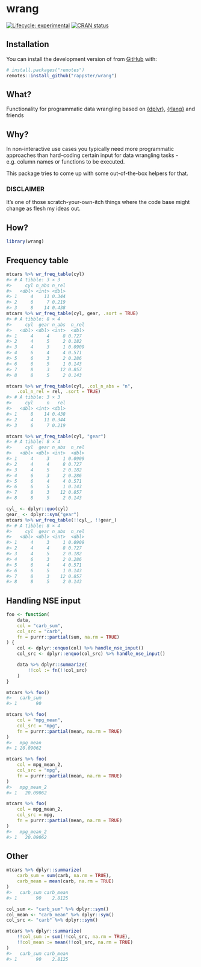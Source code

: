 
<!-- README.md is generated from README.Rmd. Please edit that file -->

# wrang

<!-- badges: start -->

[![Lifecycle:
experimental](https://img.shields.io/badge/lifecycle-experimental-orange.svg)](https://lifecycle.r-lib.org/articles/stages.html#experimental)
[![CRAN
status](https://www.r-pkg.org/badges/version/valid)](https://CRAN.R-project.org/package=valid)
<!-- badges: end -->

## Installation

You can install the development version of from
[GitHub](https://github.com/) with:

``` r
# install.packages("remotes")
remotes::install_github("rappster/wrang")
```

## What?

Functionality for programmatic data wrangling based on
[{dplyr}](https://github.com/tidyverse/dplyr),
[{rlang}](https://github.com/r-lib/rlang) and friends

## Why?

In non-interactive use cases you typically need more programmatic
approaches than hard-coding certain input for data wrangling tasks -
e.g. column names or functions to be executed.

This package tries to come up with some out-of-the-box helpers for that.

### DISCLAIMER

It’s one of those scratch-your-own-itch things where the code base might
change as flesh my ideas out.

## How?

``` r
library(wrang)
```

## Frequency table

``` r
mtcars %>% wr_freq_table(cyl)
#> # A tibble: 3 × 3
#>     cyl n_abs n_rel
#>   <dbl> <int> <dbl>
#> 1     4    11 0.344
#> 2     6     7 0.219
#> 3     8    14 0.438
mtcars %>% wr_freq_table(cyl, gear, .sort = TRUE)
#> # A tibble: 8 × 4
#>     cyl  gear n_abs  n_rel
#>   <dbl> <dbl> <int>  <dbl>
#> 1     4     4     8 0.727 
#> 2     4     5     2 0.182 
#> 3     4     3     1 0.0909
#> 4     6     4     4 0.571 
#> 5     6     3     2 0.286 
#> 6     6     5     1 0.143 
#> 7     8     3    12 0.857 
#> 8     8     5     2 0.143

mtcars %>% wr_freq_table(cyl, .col_n_abs = "n",
    .col_n_rel = rel, .sort = TRUE)
#> # A tibble: 3 × 3
#>     cyl     n   rel
#>   <dbl> <int> <dbl>
#> 1     8    14 0.438
#> 2     4    11 0.344
#> 3     6     7 0.219

mtcars %>% wr_freq_table(cyl, "gear")
#> # A tibble: 8 × 4
#>     cyl  gear n_abs  n_rel
#>   <dbl> <dbl> <int>  <dbl>
#> 1     4     3     1 0.0909
#> 2     4     4     8 0.727 
#> 3     4     5     2 0.182 
#> 4     6     3     2 0.286 
#> 5     6     4     4 0.571 
#> 6     6     5     1 0.143 
#> 7     8     3    12 0.857 
#> 8     8     5     2 0.143

cyl_ <- dplyr::quo(cyl)
gear_ <- dplyr::sym("gear")
mtcars %>% wr_freq_table(!!cyl_, !!gear_)
#> # A tibble: 8 × 4
#>     cyl  gear n_abs  n_rel
#>   <dbl> <dbl> <int>  <dbl>
#> 1     4     3     1 0.0909
#> 2     4     4     8 0.727 
#> 3     4     5     2 0.182 
#> 4     6     3     2 0.286 
#> 5     6     4     4 0.571 
#> 6     6     5     1 0.143 
#> 7     8     3    12 0.857 
#> 8     8     5     2 0.143
```

## Handling NSE input

``` r
foo <- function(
    data,
    col = "carb_sum",
    col_src = "carb",
    fn = purrr::partial(sum, na.rm = TRUE)
) {
    col <- dplyr::enquo(col) %>% handle_nse_input()
    col_src <- dplyr::enquo(col_src) %>% handle_nse_input()

    data %>% dplyr::summarize(
        !!col := fn(!!col_src)
    )
}
```

``` r
mtcars %>% foo()
#>   carb_sum
#> 1       90
```

``` r
mtcars %>% foo(
    col = "mpg_mean", 
    col_src = "mpg", 
    fn = purrr::partial(mean, na.rm = TRUE)
)
#>   mpg_mean
#> 1 20.09062
```

``` r
mtcars %>% foo(
    col = mpg_mean_2, 
    col_src = "mpg", 
    fn = purrr::partial(mean, na.rm = TRUE)
)
#>   mpg_mean_2
#> 1   20.09062
```

``` r
mtcars %>% foo(
    col = mpg_mean_2, 
    col_src = mpg, 
    fn = purrr::partial(mean, na.rm = TRUE)
)
#>   mpg_mean_2
#> 1   20.09062
```

## Other

``` r
mtcars %>% dplyr::summarize(
    carb_sum = sum(carb, na.rm = TRUE),
    carb_mean = mean(carb, na.rm = TRUE)
)
#>   carb_sum carb_mean
#> 1       90    2.8125
```

``` r
col_sum <- "carb_sum" %>% dplyr::sym()
col_mean <- "carb_mean" %>% dplyr::sym()
col_src <- "carb" %>% dplyr::sym()

mtcars %>% dplyr::summarize(
    !!col_sum := sum(!!col_src, na.rm = TRUE),
    !!col_mean := mean(!!col_src, na.rm = TRUE)
)
#>   carb_sum carb_mean
#> 1       90    2.8125
```
